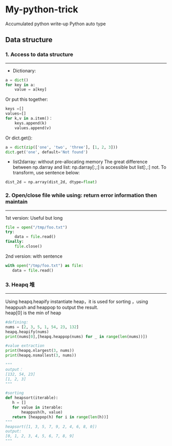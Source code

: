 # My-python-trick

Accumulated python write-up
Python auto type     
## Data structure

### 1. Access to data structure
----------------------------------
* Dictionary:
```python
a = dict()
for key in a:
    value = a[key]
```
Or put this together:
```python 
keys =[]
values=[]
for k,v in a.item()：
    keys.append(k)
    values.append(v)
```
Or dict.get():
```python 
a = dict(zip(['one', 'two', 'three'], [1, 2, 3]))
dict.get('one', default='Not found')
```
* list2darray: without pre-allocating memory
The great difference between np.darray and list: np.darray[:,:] is accessible but list[:,:] not. To transform, use sentence below: 
```python
dist_2d = np.array(dist_2d, dtype=float)
```
### 2. Open/close file while using: return error information then maintain
----------------------------------
1st version: Useful but long
```python
file = open("/tmp/foo.txt")
try:
    data = file.read()
finally:
    file.close()
 ```
2nd version: with sentence 
 ```python
with open("/tmp/foo.txt") as file:
    data = file.read()
```

### 3. Heapq 堆
--------------------------
Using heapq.heapify instantiate heap，it is used for sorting ，using heappush and heappop to output the result.<br>
heap[0] is the min of heap
```python
#defining:
nums = [2, 3, 5, 1, 54, 23, 132]
heapq.heapify(nums)
print(nums[0],[heapq.heappop(nums) for _ in range(len(nums))])

#value extraction
print(heapq.nlargest(3, nums))
print(heapq.nsmallest(3, nums))

"""
output：
[132, 54, 23]
[1, 2, 3]
"""

#sorting
def heapsort(iterable):
   h = []
   for value in iterable:
       heappush(h, value)
   return [heappop(h) for i in range(len(h))]
"""   
heapsort([1, 3, 5, 7, 9, 2, 4, 6, 8, 0])
output:
[0, 1, 2, 3, 4, 5, 6, 7, 8, 9]
"""
```


